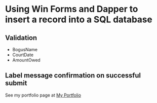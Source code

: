 # Using Win Forms and Dapper to insert a record into a SQL database

## Validation 
* BogusName
* CourtDate
* AmountOwed

## Label message confirmation on successful submit

See my portfolio page at [My Portfolio](https://rodwestmoreland.github.io)
